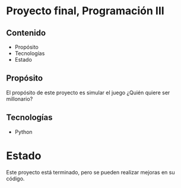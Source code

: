 # Proyecto final, Programación III 

## Contenido

- Propósito
- Tecnologías
- Estado

## Propósito 

El propósito de este proyecto es simular el juego ¿Quién quiere ser millonario?

## Tecnologías

- Python

# Estado

Este proyecto está terminado, pero se pueden realizar mejoras en su código.
